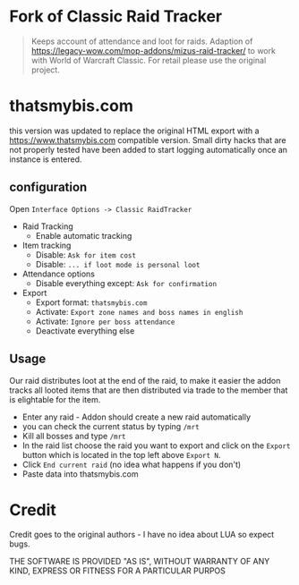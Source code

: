 # Fork of Classic Raid Tracker

> Keeps account of attendance and loot for raids. Adaption of https://legacy-wow.com/mop-addons/mizus-raid-tracker/ to work with World of Warcraft Classic. For retail please use the original project.

# thatsmybis.com
this version was updated to replace the original HTML export with a https://www.thatsmybis.com compatible version. Small dirty hacks that are not properly tested have been added to start logging automatically once an instance is entered.


## configuration
Open `Interface Options -> Classic RaidTracker`

* Raid Tracking
  - Enable automatic tracking
* Item tracking
  - Disable: `Ask for item cost`
  - Disable: `... if loot mode is personal loot`
* Attendance options
  - Disable everything except: `Ask for confirmation`
* Export
  - Export format: `thatsmybis.com`
  - Activate: `Export zone names and boss names in english`
  - Activate: `Ignore per boss attendance`
  - Deactivate everything else
  

## Usage
Our raid distributes loot at the end of the raid, to make it easier the addon tracks all looted items that are then distributed via trade to the member that is elightable for the item. 

* Enter any raid - Addon should create a new raid automatically 
* you can check the current status by typing `/mrt`
* Kill all bosses and type `/mrt` 
* In the raid list choose the raid you want to export and click on the `Export` button which is located in the top left above `Export N`.
* Click `End current raid` (no idea what happens if you don't)
* Paste data into thatsmybis.com


# Credit
Credit goes to the original authors - I have no idea about LUA so expect bugs. 


THE SOFTWARE IS PROVIDED "AS IS", WITHOUT WARRANTY OF ANY KIND, EXPRESS OR FITNESS FOR A PARTICULAR PURPOS
